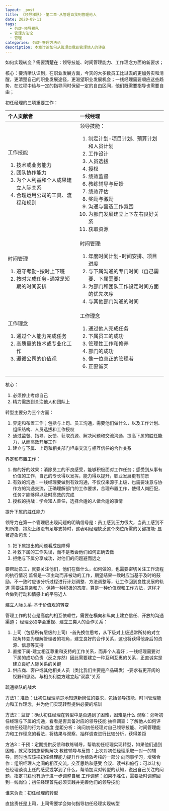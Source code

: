 ```yaml
---
layout: _post
title: 《领导梯队》-第二章-从管理自我到管理他人
date: 2020-09-11 
tags:
  - 务虚-领导梯队
  - 管理方法论
  - 管理
categories: 务虚-管理方法论
description: 本章讨论如何从管理自我到管理他人的转变
---
```



如何实现转变？需要清楚在：领导技能、时间管理能力、工作理念方面的新要求；

核心：要清晰认识到，在职业发展方面，今天的大多数员工比过去的更加务实和清醒，更清楚自己的职业发展途径，更渴望职业发展机会；一线经理需要顺应这些趋势，在过程中给与一定的指导同时保留一定的自由区间，他们既需要指导也需要自由；

初任经理的三项重要工作：

|个人贡献者|一线经理|
|:---|:---|
|工作技能<ol><li>技术或业务能力<li>团队协作能力<li>为个人利益和个人成果建立人际关系<li>合理运用公司的工具、流程和规则</ol>|领导技能：<ol><li>制定计划-项目计划、预算计划和人员计划<li>工作设计<li>人员选拔<li>授权<li>绩效监督<li>教练辅导与反馈<li>绩效评估<li>奖励与激励<li>沟通与营造工作氛围<li>为部门发展建立上下左右良好关系<li>获取资源</ol>|
|时间管理<ol><li>遵守考勤-按时上下班<li>按时完成任务-通常是短期的时间安排|时间管理: <ol><li>年度时间计划-时间安排、项目进度<li>与下属沟通的专门时间（自己需要、下属需要）<li>为部门和团队工作设定时间方面的优先次序<li>与其他部门沟通的时间</ol>|
|工作理念<ol><li>通过个人能力完成任务<li>高质量的技术或专业化工作<li>遵循公司的价值观|工作理念<ol><li>通过他人完成任务<li>下属员工的成功<li>管理性工作和修养<li>部门的成功<li>像一位真正的管理者<li>正直诚实|


核心：

1. 必须停止考虑自己
2. 精力需放到关注他人和团队上

转型主要分为三个方面：

1. 界定和布置工作；包括与上司、员工沟通，需要他们做什么，以及工作计划、组织结构、人员选拔和工作授权
2. 通过监督、指导、反馈、获取资源、解决问题和交流沟通，提高下属的胜任能力，从而高效开展工作
3. 建立与下属、上司和相关部门坦率交流与相互信任的合作关系

界定和布置工作：

1. 做的好的效果：消除员工的不良感受，能够积极面对工作任务；感受到从事有价值的工作，自己的专长得以发挥，能力得以提升，职业发展更有前景
2. 有效的沟通：一线经理要做到有效沟通，不仅仅来源于上级，也需要注意与协作方的沟通交流，正确理解部门的工作要求，合理布置工作，使得人岗匹配，任务才能够得以及时高效的完成
3. 授权的挑战：学会知人善任，选择合适的人做合适的事情

提升下属的胜任能力

领导力在第一个管理层出现问题的明确信号是：员工感到压力很大，当员工感到不知所措、抱怨上级没有足够支持时，这表明经理缺乏这个岗位所需的关键技能: 显著迹象包含：

1. 把下属提出的问题看成是障碍
2. 补救下属的工作失误，而不是教会他们如何正确去做
3. 拒绝与下属分享成功，对他们的问题避而远之

要帮助员工，就要关注他们，他们在做什么，如何做的，也需要密切关注工作流程的执行情况
监督是一项主动而非被动的工作，期望结果一致时应当基于及时的鼓励，不一致时应该分析过程进行计划调整、方法调整等，让工作回到良性发展的轨道
需要注意亲和力，保持一种积极的态度，算是一种价值观和工作方法，这样才会做到行动和情感上的平易近人

建立人际关系-基于价值观的转变

管理工作的特点是高度的相互依赖性，需要在横向和纵向上建立信任、开放的沟通渠道；
经理必须学会重视、建立三类人的合作关系：

1. 上司（包括所有层级的上司）-首先换位思考，从下级对上级通常所持的对立视角转变为理解管理者的视角，建立良好的合作关系，这也将获得他身后的资源、信息等支持
2. 直接下属-建立相互尊重和支持的工作关系，而非个人喜好；一线经理需要对下属的成功负责（反之亦然）因此需要建立一种互利互惠的关系，正直诚实是建立良好人际关系的关键
3. 供应商、客户或其他相关人员（类比我们主要是产品研发）-要求有更开阔的视野和思路，与相关利益方建立起“双赢”关系

疏通梯队的战术

方法1：准备：让初任经理清楚地知道新岗位的要求，包括领导技能、时间管理能力和工作理念，并为他们实现转型提供必要的培训

方法2：监督：确认初任经理在转型中是否遇到了困难，困难是什么
观察：旁听初任经理与下属的沟通，看看是否具备对应的领导技能
抽样调查：了解他人如何评价初任经理的行为和态度
差距分析：询问初任经理对自己领导技能、时间管理能力和工作理念的看法，将结果与观察、抽样调查进行比较分析，获得差距

方法3：干预：定期提供反馈和教练辅导，帮助初任经理实现转型，如果他们遇到困难，就采取措施帮助解决
教练辅导与反馈：上次对初任经理采取一对一的辅导，同时也应该把初任经理能力提升作为绩效考核的一部分
向同事学习，增强合作：组织经理人之间的相互交流，交互思路和感受
会议、读书和旅行：可以让初任经理谈谈上任的感受或学到了什么，帮助加深对转型的认知，说出自己关注的问题，指定书籍也有助于进一步调整自我
工作调整：如果不胜任，需要及时调整回到一线岗位；初任经理首先必须实践并完善他们的领导技能

谁来负责：初任经理的转型

直接责任是上司，上司需要学会如何指导初任经理实现转型